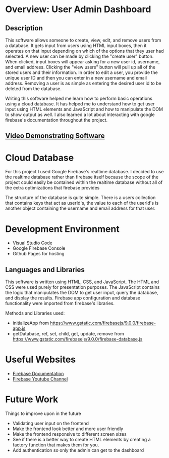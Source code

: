 # Overview: User Admin Dashboard
## Description
This software allows someone to create, view, edit, and remove users from a database.
It gets input from users using HTML input boxes, then it operates on that input depending on which of the options that they user had selected. A new user can be made by clicking
the "create user" button. When clicked, input boxes will appear asking for a new user id, username, and email address. Clicking the "view users" button will pull up all of the stored
users and their information. In order to edit a user, you provide the unique user ID and then you can enter in a new username and email address. Removing a user is as simple as
entering the desired user id to be deleted from the database. 

Writing this software helped me learn how to perform basic operations using a cloud database. It has helped me to understand how to get user input using HTML 
elements and JavaScript and how to manipulate the DOM to show output as well. I also learned a lot about interacting with google firebase's documentation throughout the project.  

## [Video Demonstrating Software](https://youtu.be/MdV4Kamv6Q4)

# Cloud Database
For this project I used Google Firebase's realtime database. I decided to use the realtime database rather than firebase itself because the scope of the project could 
easily be contained within the realtime database without all of the extra optimizations that firebase provides 

The structure of the database is quite simple. There is a users collection that contains keys that act as userId's, the value to each of the userId's is another object
containing the username and email address for that user. 

# Development Environment 
- Visual Studio Code
- Google Firebase Console
- Github Pages for hosting

## Languages and Libraries
This software is written using HTML, CSS, and JavaScript. The HTML and CSS were used
purely for presentation purposes. The JavaScript contains the logic that manipulates
the DOM to get user input, query the database, and display the results. Firebase app configuration and database functionality were imported from firebase's libraries. 

Methods and Libraries used:
* initializeApp  from https://www.gstatic.com/firebasejs/9.0.0/firebase-app.js
* getDatabase, ref, set, child, get, update, remove from https://www.gstatic.com/firebasejs/9.0.0/firebase-database.js
 

# Useful Websites

* [Firebase Documentation](https://firebase.google.com/docs/database/web/read-and-write?authuser=0)
* [Firebase Youtube Channel](https://www.youtube.com/channel/UCP4bf6IHJJQehibu6ai__cg)

# Future Work

Things to improve upon in the future
* Validating user input on the frontend
* Make the frontend look better and more user friendly
* Make the frontend responsive to different screen sizes
* See if there is a better way to create HTML elements by creating a factory function that makes them for you.
* Add authentication so only the admin can get to the dashboard